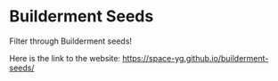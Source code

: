 # Builderment Seeds
Filter through Builderment seeds!

Here is the link to the website: https://space-yg.github.io/builderment-seeds/